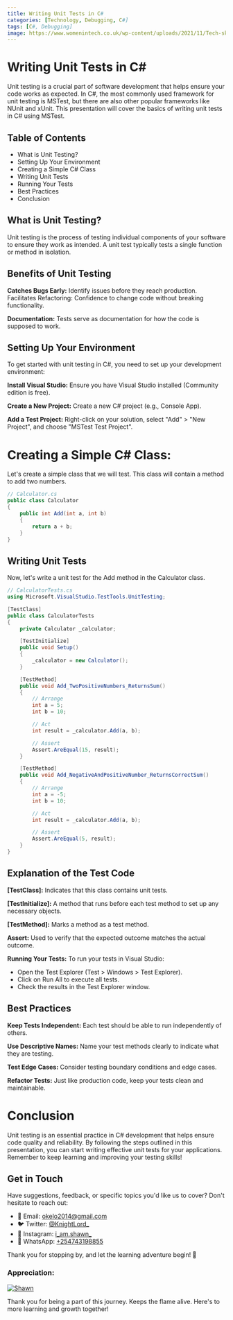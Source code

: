 ```yaml
---
title: Writing Unit Tests in C#
categories: [Technology, Debugging, C#]
tags: [C#, Debugging]
image: https://www.womenintech.co.uk/wp-content/uploads/2021/11/Tech-skills-2022-1-1536x864.png.webp
---
```


# Writing Unit Tests in C#
Unit testing is a crucial part of software development that helps ensure your code works as expected. In C#, the most commonly used framework for unit testing is MSTest, but there are also other popular frameworks like NUnit and xUnit. This presentation will cover the basics of writing unit tests in C# using MSTest.

## Table of Contents
* What is Unit Testing?
* Setting Up Your Environment
* Creating a Simple C# Class
* Writing Unit Tests
* Running Your Tests
* Best Practices
* Conclusion

## What is Unit Testing?
Unit testing is the process of testing individual components of your software to ensure they work as intended. A unit test typically tests a single function or method in isolation.

## Benefits of Unit Testing
**Catches Bugs Early:** Identify issues before they reach production.
Facilitates Refactoring: Confidence to change code without breaking functionality.

**Documentation:** Tests serve as documentation for how the code is supposed to work.

## Setting Up Your Environment
To get started with unit testing in C#, you need to set up your development environment:

**Install Visual Studio:** Ensure you have Visual Studio installed (Community edition is free).

**Create a New Project:** Create a new C# project (e.g., Console App).

**Add a Test Project:** Right-click on your solution, select "Add" > "New Project", and choose "MSTest Test Project".

# **Creating a Simple C# Class:**
Let's create a simple class that we will test. This class will contain a method to add two numbers.
```csharp
// Calculator.cs
public class Calculator
{
    public int Add(int a, int b)
    {
        return a + b;
    }
}
```
## Writing Unit Tests
Now, let's write a unit test for the Add method in the Calculator class.
```csharp
// CalculatorTests.cs
using Microsoft.VisualStudio.TestTools.UnitTesting;

[TestClass]
public class CalculatorTests
{
    private Calculator _calculator;

    [TestInitialize]
    public void Setup()
    {
        _calculator = new Calculator();
    }

    [TestMethod]
    public void Add_TwoPositiveNumbers_ReturnsSum()
    {
        // Arrange
        int a = 5;
        int b = 10;

        // Act
        int result = _calculator.Add(a, b);

        // Assert
        Assert.AreEqual(15, result);
    }

    [TestMethod]
    public void Add_NegativeAndPositiveNumber_ReturnsCorrectSum()
    {
        // Arrange
        int a = -5;
        int b = 10;

        // Act
        int result = _calculator.Add(a, b);

        // Assert
        Assert.AreEqual(5, result);
    }
}
```

## Explanation of the Test Code
**[TestClass]:** Indicates that this class contains unit tests.

**[TestInitialize]:** A method that runs before each test method to set up any necessary objects.

**[TestMethod]:** Marks a method as a test method.

**Assert:** Used to verify that the expected outcome matches the actual outcome.

**Running Your Tests:**
To run your tests in Visual Studio:

* Open the Test Explorer (Test > Windows > Test Explorer).
* Click on Run All to execute all tests.
* Check the results in the Test Explorer window.

## Best Practices
**Keep Tests Independent:** Each test should be able to run independently of others.

**Use Descriptive Names:** Name your test methods clearly to indicate what they are testing.

**Test Edge Cases:** Consider testing boundary conditions and edge cases.

**Refactor Tests:** Just like production code, keep your tests clean and maintainable.

# Conclusion
Unit testing is an essential practice in C# development that helps ensure code quality and reliability. By following the steps outlined in this presentation, you can start writing effective unit tests for your applications. Remember to keep learning and improving your testing skills!

## Get in Touch

Have suggestions, feedback, or specific topics you'd like us to cover? Don't hesitate to reach out:

- 📧 Email: [okelo2014@gmail.com](mailto:okelo2014@gmail.com)
- 🐦 Twitter: [@KnightLord_](https://twitter.com/KnightLord_)
- 📸 Instagram: [i_am.shawn_](https://www.instagram.com/i_am.shawn_/)
- 📱 WhatsApp: [+254743198855](https://wa.me/+254743198855)


Thank you for   stopping by, and let the learning adventure begin! 🚀

### Appreciation:

[![Shawn](https://cdn.buymeacoffee.com/buttons/v2/default-yellow.png)](https://ko-fi.com/i_am_shawn
)

Thank you for being a part of this journey. Keeps the flame alive. Here's to more learning and growth together!